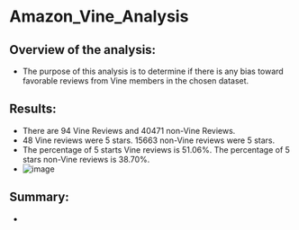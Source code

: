 # Amazon_Vine_Analysis
## Overview of the analysis:
  - The purpose of this analysis is to determine if there is any bias toward favorable reviews from Vine members in the chosen dataset.
## Results:
  - There are 94 Vine Reviews and 40471 non-Vine Reviews.
  - 48 Vine reviews were 5 stars. 15663 non-Vine reviews were 5 stars.
  - The percentage of 5 starts Vine reviews is 51.06%. The percentage of 5 stars non-Vine reviews is 38.70%.
  - ![image](https://user-images.githubusercontent.com/82785321/128622170-773daf58-748d-4734-a3e0-291388681d48.png)
## Summary:
  - 
